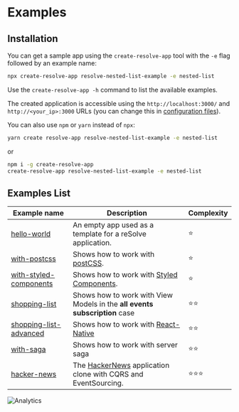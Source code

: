 # Examples

## Installation

You can get a sample app using the `create-resolve-app` tool with the `-e` flag followed by an example name:

```sh
npx create-resolve-app resolve-nested-list-example -e nested-list
```

Use the `create-resolve-app -h` command to list the available examples.

The created application is accessible using the `http://localhost:3000/` and `http://<your_ip>:3000` URLs (you can change this in [configuration files](https://github.com/reimagined/resolve/blob/dev/packages/core/resolve-scripts/configs/schema.resolve.config.json)).

You can also use `npm` or `yarn` instead of `npx`:

```sh
yarn create resolve-app resolve-nested-list-example -e nested-list
```

or

```sh
npm i -g create-resolve-app
create-resolve-app resolve-nested-list-example -e nested-list
```

## Examples List

| Example name | Description | Complexity |
| --- | --- | --- |
| [hello-world](https://github.com/reimagined/resolve/tree/master/examples/hello-world) | An empty app used as a template for a reSolve application. | ⭐️ |
| [with-postcss](https://github.com/reimagined/resolve/tree/master/examples/with-postcss) | Shows how to work with [postCSS](https://github.com/postcss/postcss-loader#css-modules). | ⭐️ |
| [with-styled-components](https://github.com/reimagined/resolve/tree/master/examples/with-styled-components) | Shows how to work with [Styled Components](https://www.styled-components.com/docs). | ⭐️ |
| [shopping-list](https://github.com/reimagined/resolve/tree/master/examples/shopping-list) | Shows how to work with View Models in the **all events subscription** case | ⭐️⭐️ |
| [shopping-list-advanced](https://github.com/reimagined/resolve/tree/master/examples/shopping-list-advanced) | Shows how to work with [React-Native](https://github.com/facebook/react-native) | ⭐️⭐️ |
| [with-saga](https://github.com/reimagined/resolve/tree/master/examples/with-saga) | Shows how to work with server saga | ⭐️⭐️ |
| [hacker-news](https://github.com/reimagined/resolve/tree/master/examples/hacker-news) | The [HackerNews](https://news.ycombinator.com/) application clone with CQRS and EventSourcing. | ⭐️⭐️️️️⭐️️️️ |


![Analytics](https://ga-beacon.appspot.com/UA-118635726-1/examples-index-readme?pixel)
